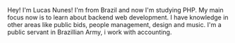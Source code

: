 Hey! I'm Lucas Nunes!
I'm from Brazil and now I'm studying PHP. My main focus now is to learn about backend web development.
I have knowledge in other areas like public bids, people management, design and music.
I'm a public servant in Brazillian Army, i work with accounting.

